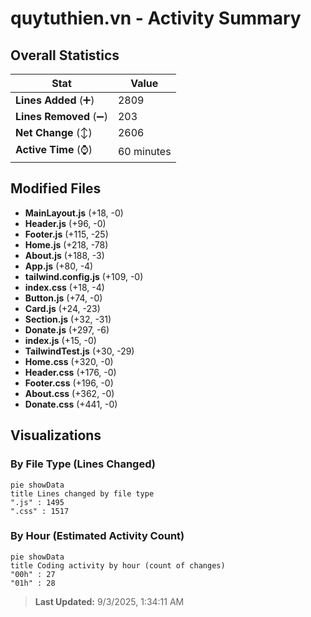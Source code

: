 # quytuthien.vn - Activity Summary 

## Overall Statistics

| Stat                   | Value                                                             |
| ---------------------- | ----------------------------------------------------------------- |
| **Lines Added** (➕)   | 2809                                          |
| **Lines Removed** (➖) | 203                                        |
| **Net Change** (↕)    | 2606                |
| **Active Time** (⌚)   | 60 minutes |


## Modified Files
- **MainLayout.js** (+18, -0)
- **Header.js** (+96, -0)
- **Footer.js** (+115, -25)
- **Home.js** (+218, -78)
- **About.js** (+188, -3)
- **App.js** (+80, -4)
- **tailwind.config.js** (+109, -0)
- **index.css** (+18, -4)
- **Button.js** (+74, -0)
- **Card.js** (+24, -23)
- **Section.js** (+32, -31)
- **Donate.js** (+297, -6)
- **index.js** (+15, -0)
- **TailwindTest.js** (+30, -29)
- **Home.css** (+320, -0)
- **Header.css** (+176, -0)
- **Footer.css** (+196, -0)
- **About.css** (+362, -0)
- **Donate.css** (+441, -0)

## Visualizations

### By File Type (Lines Changed)

```mermaid
pie showData
title Lines changed by file type
".js" : 1495
".css" : 1517
```

### By Hour (Estimated Activity Count)

```mermaid
pie showData
title Coding activity by hour (count of changes)
"00h" : 27
"01h" : 28
```


> **Last Updated:** 9/3/2025, 1:34:11 AM